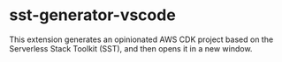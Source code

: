 # sst-generator-vscode

This extension generates an opinionated AWS CDK project based on the Serverless Stack Toolkit (SST), and then opens it in a new window.
